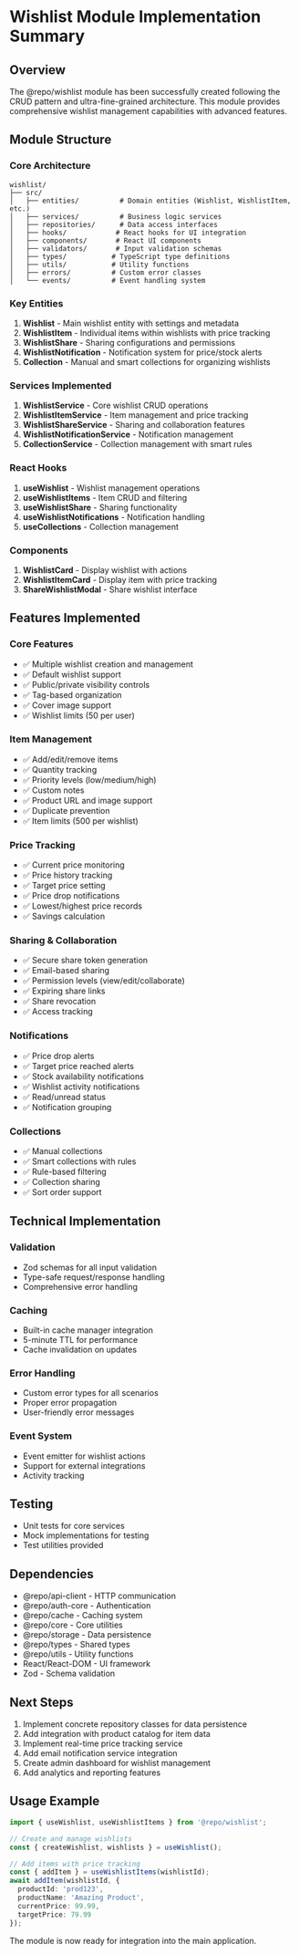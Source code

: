 # Wishlist Module Implementation Summary

## Overview
The @repo/wishlist module has been successfully created following the CRUD pattern and ultra-fine-grained architecture. This module provides comprehensive wishlist management capabilities with advanced features.

## Module Structure

### Core Architecture
```
wishlist/
├── src/
│   ├── entities/          # Domain entities (Wishlist, WishlistItem, etc.)
│   ├── services/          # Business logic services
│   ├── repositories/      # Data access interfaces
│   ├── hooks/            # React hooks for UI integration
│   ├── components/       # React UI components
│   ├── validators/       # Input validation schemas
│   ├── types/           # TypeScript type definitions
│   ├── utils/           # Utility functions
│   ├── errors/          # Custom error classes
│   └── events/          # Event handling system
```

### Key Entities
1. **Wishlist** - Main wishlist entity with settings and metadata
2. **WishlistItem** - Individual items within wishlists with price tracking
3. **WishlistShare** - Sharing configurations and permissions
4. **WishlistNotification** - Notification system for price/stock alerts
5. **Collection** - Manual and smart collections for organizing wishlists

### Services Implemented
1. **WishlistService** - Core wishlist CRUD operations
2. **WishlistItemService** - Item management and price tracking
3. **WishlistShareService** - Sharing and collaboration features
4. **WishlistNotificationService** - Notification management
5. **CollectionService** - Collection management with smart rules

### React Hooks
1. **useWishlist** - Wishlist management operations
2. **useWishlistItems** - Item CRUD and filtering
3. **useWishlistShare** - Sharing functionality
4. **useWishlistNotifications** - Notification handling
5. **useCollections** - Collection management

### Components
1. **WishlistCard** - Display wishlist with actions
2. **WishlistItemCard** - Display item with price tracking
3. **ShareWishlistModal** - Share wishlist interface

## Features Implemented

### Core Features
- ✅ Multiple wishlist creation and management
- ✅ Default wishlist support
- ✅ Public/private visibility controls
- ✅ Tag-based organization
- ✅ Cover image support
- ✅ Wishlist limits (50 per user)

### Item Management
- ✅ Add/edit/remove items
- ✅ Quantity tracking
- ✅ Priority levels (low/medium/high)
- ✅ Custom notes
- ✅ Product URL and image support
- ✅ Duplicate prevention
- ✅ Item limits (500 per wishlist)

### Price Tracking
- ✅ Current price monitoring
- ✅ Price history tracking
- ✅ Target price setting
- ✅ Price drop notifications
- ✅ Lowest/highest price records
- ✅ Savings calculation

### Sharing & Collaboration
- ✅ Secure share token generation
- ✅ Email-based sharing
- ✅ Permission levels (view/edit/collaborate)
- ✅ Expiring share links
- ✅ Share revocation
- ✅ Access tracking

### Notifications
- ✅ Price drop alerts
- ✅ Target price reached alerts
- ✅ Stock availability notifications
- ✅ Wishlist activity notifications
- ✅ Read/unread status
- ✅ Notification grouping

### Collections
- ✅ Manual collections
- ✅ Smart collections with rules
- ✅ Rule-based filtering
- ✅ Collection sharing
- ✅ Sort order support

## Technical Implementation

### Validation
- Zod schemas for all input validation
- Type-safe request/response handling
- Comprehensive error handling

### Caching
- Built-in cache manager integration
- 5-minute TTL for performance
- Cache invalidation on updates

### Error Handling
- Custom error types for all scenarios
- Proper error propagation
- User-friendly error messages

### Event System
- Event emitter for wishlist actions
- Support for external integrations
- Activity tracking

## Testing
- Unit tests for core services
- Mock implementations for testing
- Test utilities provided

## Dependencies
- @repo/api-client - HTTP communication
- @repo/auth-core - Authentication
- @repo/cache - Caching system
- @repo/core - Core utilities
- @repo/storage - Data persistence
- @repo/types - Shared types
- @repo/utils - Utility functions
- React/React-DOM - UI framework
- Zod - Schema validation

## Next Steps
1. Implement concrete repository classes for data persistence
2. Add integration with product catalog for item data
3. Implement real-time price tracking service
4. Add email notification service integration
5. Create admin dashboard for wishlist management
6. Add analytics and reporting features

## Usage Example
```typescript
import { useWishlist, useWishlistItems } from '@repo/wishlist';

// Create and manage wishlists
const { createWishlist, wishlists } = useWishlist();

// Add items with price tracking
const { addItem } = useWishlistItems(wishlistId);
await addItem(wishlistId, {
  productId: 'prod123',
  productName: 'Amazing Product',
  currentPrice: 99.99,
  targetPrice: 79.99
});
```

The module is now ready for integration into the main application.